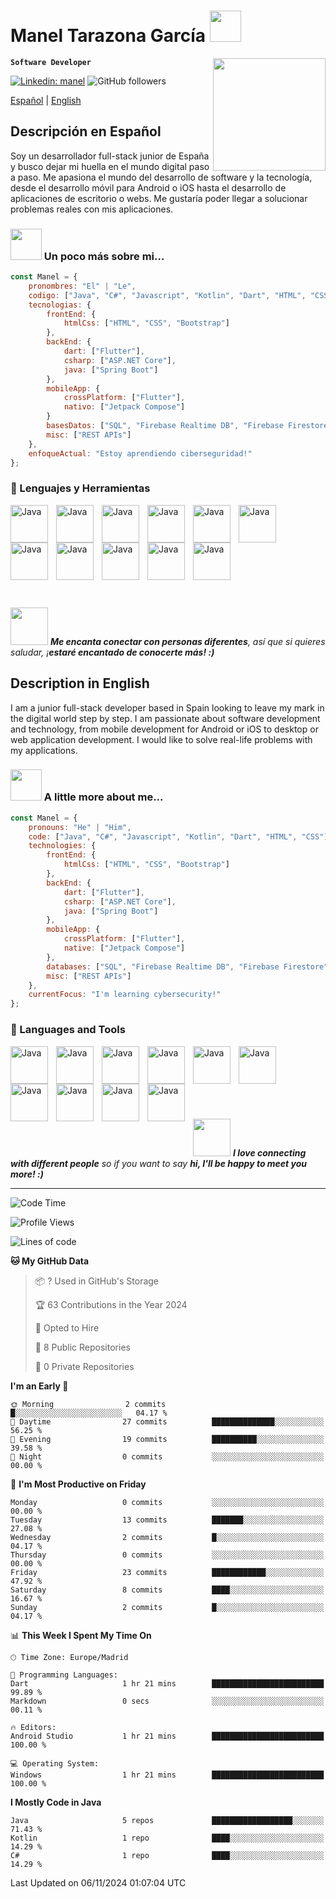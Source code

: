 # Manel Tarazona García <img src="https://media.giphy.com/media/F1PCWI1qngvzq/giphy.gif" width="50"></h2> 

<img align='right' src="https://media.giphy.com/media/IauL6LvGNlT3ffhcqq/giphy.gif" width="180">

**`Software Developer`**

[![Linkedin: manel](https://img.shields.io/badge/-Manel-blue?style=flat-square&logo=Linkedin&logoColor=white&link=https://www.linkedin.com/in/manel-tarazona-garcía-0b4908252/)](https://www.linkedin.com/in/manel-tarazona-garcía-0b4908252/)
![GitHub followers](https://img.shields.io/github/followers/maneltar?label=Follow&style=social)

[Español](#es) | [English](#en)

## <a id="es">Descripción en Español</a>
Soy un desarrollador full-stack junior de España y busco dejar mi huella en el mundo digital paso a paso. Me apasiona el mundo del desarrollo de software y la tecnología, desde el desarrollo móvil para Android o iOS hasta el desarrollo de aplicaciones de escritorio o webs.
Me gustaría poder llegar a solucionar problemas reales con mis aplicaciones.

### <img src="https://media.giphy.com/media/IQebREsGFRXmo/giphy.gif" width="50"> Un poco más sobre mi...  
```javascript
const Manel = {
    pronombres: "El" | "Le",
    codigo: ["Java", "C#", "Javascript", "Kotlin", "Dart", "HTML", "CSS"],
    tecnologias: {
        frontEnd: {
            htmlCss: ["HTML", "CSS", "Bootstrap"]
        },
        backEnd: {
            dart: ["Flutter"],
            csharp: ["ASP.NET Core"],
            java: ["Spring Boot"]
        },
        mobileApp: {
            crossPlatform: ["Flutter"],
            nativo: ["Jetpack Compose"]
        }
        basesDatos: ["SQL", "Firebase Realtime DB", "Firebase Firestore"],
        misc: ["REST APIs"]
    },
    enfoqueActual: "Estoy aprendiendo ciberseguridad!"
};
```

### 🧰 Lenguajes y Herramientas
<img align="left" alt="Java" width="60px" style="padding-right:10px;" src="https://cdn.jsdelivr.net/gh/devicons/devicon@latest/icons/java/java-original.svg"/>
<img align="left" alt="Java" width="60px" style="padding-right:10px;" src="https://cdn.jsdelivr.net/gh/devicons/devicon@latest/icons/csharp/csharp-plain.svg"/>
<img align="left" alt="Java" width="60px" style="padding-right:10px;" src="https://cdn.jsdelivr.net/gh/devicons/devicon@latest/icons/kotlin/kotlin-original.svg"/>
<img align="left" alt="Java" width="60px" style="padding-right:10px;" src="https://cdn.jsdelivr.net/gh/devicons/devicon@latest/icons/dart/dart-original.svg"/>
<img align="left" alt="Java" width="60px" style="padding-right:10px;" src="https://cdn.jsdelivr.net/gh/devicons/devicon@latest/icons/javascript/javascript-plain.svg"/>
<img align="left" alt="Java" width="60px" style="padding-right:10px;" src="https://cdn.jsdelivr.net/gh/devicons/devicon@latest/icons/html5/html5-plain-wordmark.svg"/>
<img align="left" alt="Java" width="60px" style="padding-right:10px;" src="https://cdn.jsdelivr.net/gh/devicons/devicon@latest/icons/css3/css3-plain-wordmark.svg"/>
<img align="left" alt="Java" width="60px" style="padding-right:10px;" src="https://cdn.jsdelivr.net/gh/devicons/devicon@latest/icons/azuresqldatabase/azuresqldatabase-original.svg"/>
<img align="left" alt="Java" width="60px" style="padding-right:10px;" src="https://cdn.jsdelivr.net/gh/devicons/devicon@latest/icons/firebase/firebase-original.svg"/>
<img align="left" alt="Java" width="60px" style="padding-right:10px;" src="https://cdn.jsdelivr.net/gh/devicons/devicon@latest/icons/git/git-original.svg"/>
<br><br>
<img align="left" alt="Java" width="60px" style="padding-right:10px;" src="https://cdn.jsdelivr.net/gh/devicons/devicon@latest/icons/dotnetcore/dotnetcore-original.svg"/>

<br><br>
<br><br>
<br><br>

<img src="https://media.giphy.com/media/LnQjpWaON8nhr21vNW/giphy.gif" width="60"> <em><b>Me encanta conectar con personas diferentes</b>, así que si quieres saludar, ¡<b>estaré encantado de conocerte más! :)</b></em>

## <a id="en">Description in English</a>
I am a junior full-stack developer based in Spain looking to leave my mark in the digital world step by step. I am passionate about software development and technology, from mobile development for Android or iOS to desktop or web application development. I would like to solve real-life problems with my applications.

### <img src="https://media.giphy.com/media/IQebREsGFRXmo/giphy.gif" width="50"> A little more about me...  
```javascript
const Manel = {
    pronouns: "He" | "Him",
    code: ["Java", "C#", "Javascript", "Kotlin", "Dart", "HTML", "CSS"],
    technologies: {
        frontEnd: {
            htmlCss: ["HTML", "CSS", "Bootstrap"]
        },
        backEnd: {
            dart: ["Flutter"],
            csharp: ["ASP.NET Core"],
            java: ["Spring Boot"]
        },
        mobileApp: {
            crossPlatform: ["Flutter"],
            native: ["Jetpack Compose"]
        },
        databases: ["SQL", "Firebase Realtime DB", "Firebase Firestore"],
        misc: ["REST APIs"]
    },
    currentFocus: "I'm learning cybersecurity!"
};
```

### 🧰 Languages and Tools
<img align="left" alt="Java" width="60px" style="padding-right:10px;" src="https://cdn.jsdelivr.net/gh/devicons/devicon@latest/icons/java/java-original.svg"/>
<img align="left" alt="Java" width="60px" style="padding-right:10px;" src="https://cdn.jsdelivr.net/gh/devicons/devicon@latest/icons/csharp/csharp-plain.svg"/>
<img align="left" alt="Java" width="60px" style="padding-right:10px;" src="https://cdn.jsdelivr.net/gh/devicons/devicon@latest/icons/kotlin/kotlin-original.svg"/>
<img align="left" alt="Java" width="60px" style="padding-right:10px;" src="https://cdn.jsdelivr.net/gh/devicons/devicon@latest/icons/dart/dart-original.svg"/>
<img align="left" alt="Java" width="60px" style="padding-right:10px;" src="https://cdn.jsdelivr.net/gh/devicons/devicon@latest/icons/javascript/javascript-plain.svg"/>
<img align="left" alt="Java" width="60px" style="padding-right:10px;" src="https://cdn.jsdelivr.net/gh/devicons/devicon@latest/icons/html5/html5-plain-wordmark.svg"/>
<img align="left" alt="Java" width="60px" style="padding-right:10px;" src="https://cdn.jsdelivr.net/gh/devicons/devicon@latest/icons/css3/css3-plain-wordmark.svg"/>
<img align="left" alt="Java" width="60px" style="padding-right:10px;" src="https://cdn.jsdelivr.net/gh/devicons/devicon@latest/icons/azuresqldatabase/azuresqldatabase-original.svg"/>
<img align="left" alt="Java" width="60px" style="padding-right:10px;" src="https://cdn.jsdelivr.net/gh/devicons/devicon@latest/icons/firebase/firebase-original.svg"/>
<img align="left" alt="Java" width="60px" style="padding-right:10px;" src="https://cdn.jsdelivr.net/gh/devicons/devicon@latest/icons/dotnetcore/dotnetcore-original.svg"/>

<br><br>
<br><br>
<br><br>

<img src="https://media.giphy.com/media/LnQjpWaON8nhr21vNW/giphy.gif" width="60"> <em><b>I love connecting with different people</b> so if you want to say <b>hi, I'll be happy to meet you more! :)</b></em>

---

<!--START_SECTION:waka-->
![Code Time](http://img.shields.io/badge/Code%20Time-13%20hrs%202%20mins-blue)

![Profile Views](http://img.shields.io/badge/Profile%20Views-29-blue)

![Lines of code](https://img.shields.io/badge/From%20Hello%20World%20I%27ve%20Written-34.1%20thousand%20lines%20of%20code-blue)

**🐱 My GitHub Data** 

> 📦 ? Used in GitHub's Storage 
 > 
> 🏆 63 Contributions in the Year 2024
 > 
> 💼 Opted to Hire
 > 
> 📜 8 Public Repositories 
 > 
> 🔑 0 Private Repositories 
 > 
**I'm an Early 🐤** 

```text
🌞 Morning                2 commits           █░░░░░░░░░░░░░░░░░░░░░░░░   04.17 % 
🌆 Daytime                27 commits          ██████████████░░░░░░░░░░░   56.25 % 
🌃 Evening                19 commits          ██████████░░░░░░░░░░░░░░░   39.58 % 
🌙 Night                  0 commits           ░░░░░░░░░░░░░░░░░░░░░░░░░   00.00 % 
```
📅 **I'm Most Productive on Friday** 

```text
Monday                   0 commits           ░░░░░░░░░░░░░░░░░░░░░░░░░   00.00 % 
Tuesday                  13 commits          ███████░░░░░░░░░░░░░░░░░░   27.08 % 
Wednesday                2 commits           █░░░░░░░░░░░░░░░░░░░░░░░░   04.17 % 
Thursday                 0 commits           ░░░░░░░░░░░░░░░░░░░░░░░░░   00.00 % 
Friday                   23 commits          ████████████░░░░░░░░░░░░░   47.92 % 
Saturday                 8 commits           ████░░░░░░░░░░░░░░░░░░░░░   16.67 % 
Sunday                   2 commits           █░░░░░░░░░░░░░░░░░░░░░░░░   04.17 % 
```


📊 **This Week I Spent My Time On** 

```text
🕑︎ Time Zone: Europe/Madrid

💬 Programming Languages: 
Dart                     1 hr 21 mins        █████████████████████████   99.89 % 
Markdown                 0 secs              ░░░░░░░░░░░░░░░░░░░░░░░░░   00.11 % 

🔥 Editors: 
Android Studio           1 hr 21 mins        █████████████████████████   100.00 % 

💻 Operating System: 
Windows                  1 hr 21 mins        █████████████████████████   100.00 % 
```

**I Mostly Code in Java** 

```text
Java                     5 repos             ██████████████████░░░░░░░   71.43 % 
Kotlin                   1 repo              ████░░░░░░░░░░░░░░░░░░░░░   14.29 % 
C#                       1 repo              ████░░░░░░░░░░░░░░░░░░░░░   14.29 % 
```




 Last Updated on 06/11/2024 01:07:04 UTC
<!--END_SECTION:waka-->
<!--
**ManelTar/ManelTar** is a ✨ _special_ ✨ repository because its `README.md` (this file) appears on your GitHub profile.

Here are some ideas to get you started:

- 🔭 I’m currently working on ...
- 🌱 I’m currently learning ...
- 👯 I’m looking to collaborate on ...
- 🤔 I’m looking for help with ...
- 💬 Ask me about ...
- 📫 How to reach me: ...
- 😄 Pronouns: ...
- ⚡ Fun fact: ...
-->
